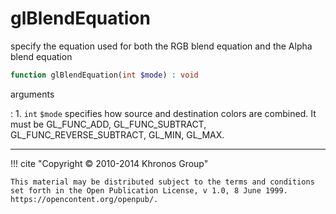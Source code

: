 # glBlendEquation
specify the equation used for both the RGB blend equation and the Alpha blend
equation

```php
function glBlendEquation(int $mode) : void
```

arguments

:    1. `int` `$mode` specifies how source and destination colors are combined. It
    must be <constant>GL_FUNC_ADD</constant>,
    <constant>GL_FUNC_SUBTRACT</constant>,
    <constant>GL_FUNC_REVERSE_SUBTRACT</constant>, <constant>GL_MIN</constant>,
    <constant>GL_MAX</constant>.

---
     

!!! cite "Copyright © 2010-2014 Khronos Group"

    This material may be distributed subject to the terms and conditions set forth in the Open Publication License, v 1.0, 8 June 1999. https://opencontent.org/openpub/.